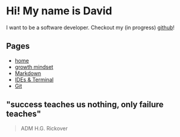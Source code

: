 # Hi! My name is David

I want to be a software developer.
Checkout my (in progress) [github](https://github.com/heckerdavid)!

## Pages

- [home](README.md)
- [growth mindset](growth_mindset.md)
- [Markdown](markdown.md)
- [IDEs & Terminal](read_2.md)
- [Git](read_03.md)

## "success teaches us nothing, only failure teaches"

> ADM H.G. Rickover
